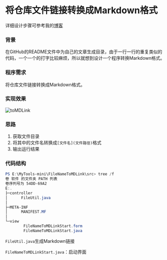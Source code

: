 # 将仓库文件链接转换成Markdown格式

详细设计步骤可参考我的[博客](https://blog.csdn.net/qq_42907802/article/details/105514102)

### 背景

在GitHub的README文件中为自己的文章生成目录，由于一行一行的重复类似的代码，一个一个的打字比较麻烦，所以就想到设计一个程序转换Markdown格式。

### 程序需求

将仓库文件链接转换成Markdown格式。

### 实现效果

![toMDLink](https://cdn.jsdelivr.net/gh/eternidad33/picbed@master/img/toMDLink.gif)

### 思路

1. 获取文件目录
2. 将其中的文件名转换成`[文件名](文件路径)`格式
3. 输出运行结果

### 代码结构

```powershell
PS E:\MyTools-mini\FileNameToMDLink\src> tree /f
卷 软件 的文件夹 PATH 列表
卷序列号为 54DD-69A2
E:.
├─controller
│      FileUtil.java
│
├─META-INF
│      MANIFEST.MF
│
└─view
        FileNameToMDLinkStart.form
        FileNameToMDLinkStart.java
```

`FileUtil.java`生成Markdown链接

`FileNameToMDLinkStart.java`：启动界面

